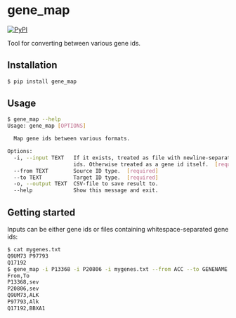 # gene_map

[![PyPI](https://img.shields.io/pypi/v/gene_map.svg?style=flat)](https://pypi.python.org/pypi/gene_map)

Tool for converting between various gene ids.

## Installation

```bash
$ pip install gene_map
```

## Usage

```bash
$ gene_map --help
Usage: gene_map [OPTIONS]

  Map gene ids between various formats.

Options:
  -i, --input TEXT   If it exists, treated as file with newline-separated gene
                     ids. Otherwise treated as a gene id itself.  [required]
  --from TEXT        Source ID type.  [required]
  --to TEXT          Target ID type.  [required]
  -o, --output TEXT  CSV-file to save result to.
  --help             Show this message and exit.
```

## Getting started

Inputs can be either gene ids or files containing whitespace-separated gene ids:

```bash
$ cat mygenes.txt
Q9UM73 P97793
Q17192
$ gene_map -i P13368 -i P20806 -i mygenes.txt --from ACC --to GENENAME
From,To
P13368,sev
P20806,sev
Q9UM73,ALK
P97793,Alk
Q17192,BBXA1
```

